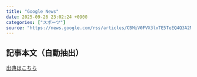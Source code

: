 ```yaml
---
title: "Google News"
date: 2025-09-26 23:02:24 +0900
categories: ["スポーツ"]
source: "https://news.google.com/rss/articles/CBMiV0FVX3lxTE5TeEQ4Q3A2MFlXdkcxRkZpZTFUdkxSYzB3ODhOcDlXekJLM1VNMVNTRWxkNkV5VzdQTE1mamp4ZHNzRkxMa3N4N19qYkZUNk8wLUl0OEtybw?oc=5"
---
```


## 記事本文（自動抽出）
<body class="y0K44d EA71Tc" id="readabilityBody"></body>

[出典はこちら](https://news.google.com/rss/articles/CBMiV0FVX3lxTE5TeEQ4Q3A2MFlXdkcxRkZpZTFUdkxSYzB3ODhOcDlXekJLM1VNMVNTRWxkNkV5VzdQTE1mamp4ZHNzRkxMa3N4N19qYkZUNk8wLUl0OEtybw?oc=5)

